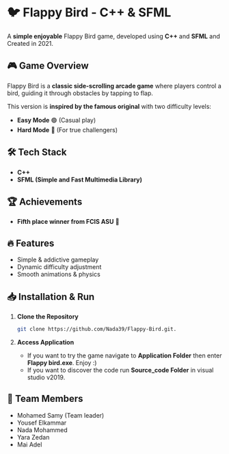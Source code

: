 # 🐦 Flappy Bird - C++ & SFML

A **simple enjoyable** Flappy Bird game, developed using **C++** and **SFML** and Created in 2021.

## 🎮 Game Overview
Flappy Bird is a **classic side-scrolling arcade game** where players control a bird, guiding it through obstacles by tapping to flap. 

This version is **inspired by the famous original** with two difficulty levels:
- **Easy Mode** 🟢 (Casual play)
- **Hard Mode** 🔴 (For true challengers)

## 🛠 Tech Stack
- **C++**
- **SFML (Simple and Fast Multimedia Library)**

## 🏆 Achievements
- **Fifth place winner from FCIS ASU** 🏅
  
## 🔥 Features
- Simple & addictive gameplay
- Dynamic difficulty adjustment
- Smooth animations & physics

## 📥 Installation & Run
1. **Clone the Repository**  
   ```bash
   git clone https://github.com/Nada39/Flappy-Bird.git.
   ```
      
2. **Access Application**
   - If you want to try the game navigate to **Application Folder** then enter **Flappy bird.exe**. Enjoy :)
   - If you want to discover the code run **Source_code Folder** in visual studio v2019.

## 👥 Team Members
- Mohamed Samy (Team leader)
- Yousef Elkammar
- Nada Mohammed
- Yara Zedan
- Mai Adel
